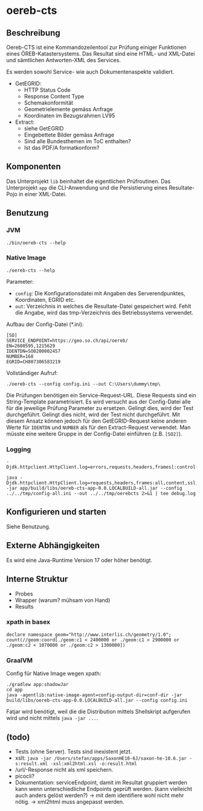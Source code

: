 # oereb-cts

## Beschreibung

Oereb-CTS ist eine Kommandozeilentool zur Prüfung einiger Funktionen eines ÖREB-Katastersystems. Das Resultat sind eine HTML- und XML-Datei und sämtlichen Antworten-XML des Services.

Es werden sowohl Service- wie auch Dokumentenaspekte validiert.

- GetEGRID:
  * HTTP Status Code
  * Response Content Type
  * Schemakonformität
  * Geometrielemente gemäss Anfrage
  * Koordinaten im Bezugsrahmen LV95
- Extract:
  * siehe GetEGRID
  * Eingebettete Bilder gemäss Anfrage
  * Sind alle Bundesthemen im ToC enthalten?
  * Ist das PDF/A formatkonform?

## Komponenten

Das Unterprojekt `lib` beinhaltet die eigentlichen Prüfroutinen. Das Unterprojekt `app` die CLI-Anwendung und die Persistierung eines Resultate-Pojo in einer XML-Datei.

## Benutzung

### JVM

```
./bin/oereb-cts --help
```

### Native Image

```
./oereb-cts --help
```

Parameter:

- `config`: Die Konfigurationsdatei mit Angaben des Serverendpunktes, Koordinaten, EGRID etc.
- `out`: Verzeichnis in welches die Resultate-Datei gespeichert wird. Fehlt die Angabe, wird das tmp-Verzeichnis des Betriebssystems verwendet.

Aufbau der Config-Datei (*.ini):

```
[SO]
SERVICE_ENDPOINT=https://geo.so.ch/api/oereb/
EN=2600595,1215629
IDENTDN=SO0200002457
NUMBER=168
EGRID=CH807306583219
```

Vollständiger Aufruf:

```
./oereb-cts --config config.ini --out C:\Users\dummy\tmp\
```


Die Prüfungen benötigen ein Service-Request-URL. Diese Requests sind ein String-Template  parametrisiert. Es wird versucht aus der Config-Datei alle für die jeweilige Prüfung Parameter zu ersetzen. Gelingt dies, wird der Test durchgeführt. Gelingt dies nicht, wird der Test nicht durchgeführt. Mit diesem Ansatz können jedoch für den GetEGRID-Request keine anderen Werte für `IDENTDN` und `NUMBER` als für den Extract-Request verwendet. Man müsste eine weitere Gruppe in der Config-Datei einführen (z.B. `[SO2]`).

### Logging

```
-Djdk.httpclient.HttpClient.log=errors,requests,headers,frames[:control:data:window:all],content,ssl,trace,channel,all
```

```
java -Djdk.httpclient.HttpClient.log=requests,headers,frames:all,content,ssl,trace,channel,all -jar app/build/libs/oereb-cts-app-0.0.LOCALBUILD-all.jar --config ../../tmp/config-all.ini --out ../../tmp/oerebcts 2>&1 | tee debug.log
```

## Konfigurieren und starten

Siehe Benutzung.

## Externe Abhängigkeiten

Es wird eine Java-Runtime Version 17 oder höher benötigt.

## Interne Struktur

- Probes
- Wrapper (warum? mühsam von Hand)
- Results

### xpath in basex

```
declare namespace geom="http://www.interlis.ch/geometry/1.0";
count(//geom:coord[./geom:c1 < 2400000 or ./geom:c1 > 2900000 or ./geom:c2 < 1070000 or ./geom:c2 > 1300000])
```


### GraalVM

Config für Native Image wegen xpath:

```
./gradlew app:shadowJar
cd app
java -agentlib:native-image-agent=config-output-dir=conf-dir -jar build/libs/oereb-cts-app-0.0.LOCALBUILD-all.jar --config config.ini
```

Fatjar wird benötigt, weil die die Distribution mittels Shellskript aufgerufen wird und nicht mittels `java -jar ...`.

## (todo)
- Tests (ohne Server). Tests sind inexistent jetzt.
- xslt: `java -jar /Users/stefan/apps/SaxonHE10-6J/saxon-he-10.6.jar -s:result.xml -xsl:xml2html.xsl -o:result.html`
- /url/-Response nicht als xml speichern.
- picocli?
- Dokumentation: serviceEndpoint, damit im Resultat gruppiert werden kann wenn unterschiedliche Endpoints geprüft werden. (kann vielleicht auch anders gelöst werden?) -> mit dem identifiere wohl nicht mehr nötig. -> xml2html muss angepasst werden.

